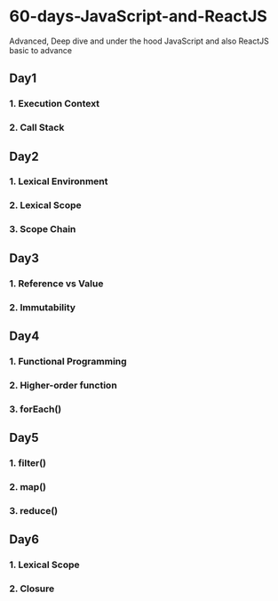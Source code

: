 # 60-days-JavaScript-and-ReactJS

Advanced, Deep dive and under the hood JavaScript and also ReactJS basic to advance

## Day1

### 1. Execution Context

### 2. Call Stack

##

## Day2

### 1. Lexical Environment

### 2. Lexical Scope

### 3. Scope Chain

##

## Day3

### 1. Reference vs Value

### 2. Immutability

##

## Day4

### 1. Functional Programming

### 2. Higher-order function

### 3. forEach()

##

## Day5

### 1. filter()

### 2. map()

### 3. reduce()

##

## Day6

### 1. Lexical Scope

### 2. Closure
